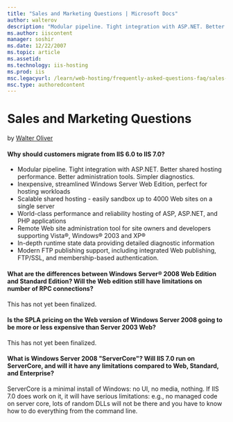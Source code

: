 ```yaml
---
title: "Sales and Marketing Questions | Microsoft Docs"
author: walterov
description: "Modular pipeline. Tight integration with ASP.NET. Better shared hosting performance. Better administration tools. Simpler diagnostics. Inexpensive, streamlin..."
ms.author: iiscontent
manager: soshir
ms.date: 12/22/2007
ms.topic: article
ms.assetid: 
ms.technology: iis-hosting
ms.prod: iis
msc.legacyurl: /learn/web-hosting/frequently-asked-questions-faq/sales-and-marketing-questions
msc.type: authoredcontent
---
```

Sales and Marketing Questions
====================
by [Walter Oliver](https://github.com/walterov)

#### Why should customers migrate from IIS 6.0 to IIS 7.0?

- Modular pipeline. Tight integration with ASP.NET. Better shared hosting performance. Better administration tools. Simpler diagnostics.
- Inexpensive, streamlined Windows Server Web Edition, perfect for hosting workloads
- Scalable shared hosting - easily sandbox up to 4000 Web sites on a single server
- World-class performance and reliability hosting of ASP, ASP.NET, and PHP applications
- Remote Web site administration tool for site owners and developers supporting Vista®, Windows® 2003 and XP®
- In-depth runtime state data providing detailed diagnostic information
- Modern FTP publishing support, including integrated Web publishing, FTP/SSL, and membership-based authentication.

#### What are the differences between Windows Server® 2008 Web Edition and Standard Edition? Will the Web edition still have limitations on number of RPC connections?

This has not yet been finalized.

#### Is the SPLA pricing on the Web version of Windows Server 2008 going to be more or less expensive than Server 2003 Web?

This has not yet been finalized.

#### What is Windows Server 2008 "ServerCore"? Will IIS 7.0 run on ServerCore, and will it have any limitations compared to Web, Standard, and Enterprise?

ServerCore is a minimal install of Windows: no UI, no media, nothing. If IIS 7.0 does work on it, it will have serious limitations: e.g., no managed code on server core, lots of random DLLs will not be there and you have to know how to do everything from the command line.